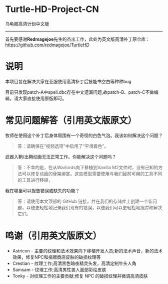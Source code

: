 # Turtle-HD-Project-CN
乌龟服高清计划中文版

---

首先要感谢**Redmagejoe**先生的杰出工作，此处为英文版高清补丁原仓库：https://github.com/redmagejoe/TurtleHD

# 说明
本项目旨在解决大家在亚服使用高清补丁后技能书空白等种种bug

目前只发现patch-A中spell.dbc存在中文遗漏问题,故patch-B、patch-C不做编辑，请大家直接使用原版即可。

# 常见问题解答（引用英文版原文）
牧师在使用这个补丁后身体周围有一个奇怪的白色气泡。我该如何解决这个问题？
> 答：请确保在“视频选项”中启用了“平滑着色”。

武器入鞘/出鞘动画无法正常工作。你能解决这个问题吗？
> 答：不幸的是，在从Warlords向下移植到Vanilla M2文件时，没有已知的方法可以修复动画的骨架绑定。这些模型需要使用与我们目前可用的工具不同的工具进行移植，

我在哪里可以报告错误或缺失的功能？
> 答：请使用本文顶部的 GitHub 链接，并在我们的存储库上创建一个新问题，以便更轻松地记录我们现有的错误，以便我们可以更轻松地跟踪和解决它们。

# 鸣谢（引用英文版原文）
* Astricon - 主要的纹理和法术效果向下移植开发人员;新的法术声音，新的法术效果，修复NPC和捐赠商店皮肤的破损纹理等
* Crestian - 纹理工作;高清黑色暗夜精灵头发，高清定制牛头人角
* Samsam - 纹理工作;高清男性兽人面部彩绘皮肤
* Tonky - 对纹理工作的主要贡献;修复 NPC 的破损纹理并微调高清皮肤
